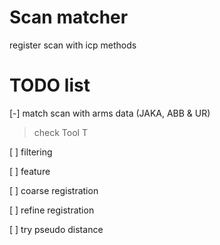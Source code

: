 # Scan matcher

register scan with icp methods

# TODO list

[-] match scan with arms data (JAKA, ABB & UR)

> check Tool T

[ ] filtering

[ ] feature

[ ] coarse registration

[ ] refine registration

[ ] try pseudo distance